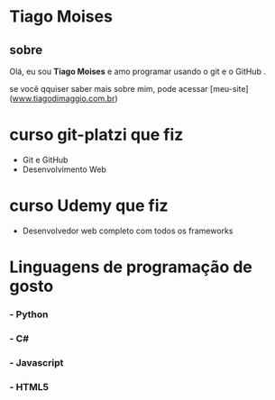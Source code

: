 # Tiago Moises

## sobre 

Olá, eu sou **Tiago Moises** e amo programar usando o git e o GitHub .

se você qquiser saber mais sobre mim, pode acessar [meu-site] (www.tiagodimaggio.com.br)

# curso  git-platzi que fiz 

- Git e GitHub
- Desenvolvimento Web

# curso  Udemy que fiz
- Desenvolvedor web completo com todos os frameworks

# Linguagens de programação de gosto 

### - Python 
### - C#
### - Javascript 
### - HTML5